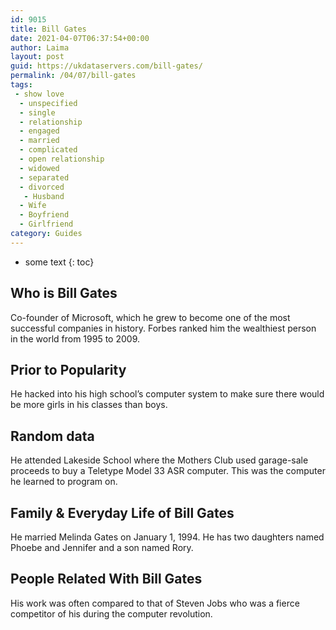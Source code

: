 ```yaml
---
id: 9015
title: Bill Gates
date: 2021-04-07T06:37:54+00:00
author: Laima
layout: post
guid: https://ukdataservers.com/bill-gates/
permalink: /04/07/bill-gates
tags:
 - show love
  - unspecified
  - single
  - relationship
  - engaged
  - married
  - complicated
  - open relationship
  - widowed
  - separated
  - divorced
   - Husband
  - Wife
  - Boyfriend
  - Girlfriend
category: Guides
---
```


* some text
{: toc}


## Who is Bill Gates
                  
                  
                  
Co-founder of Microsoft, which he grew to become one of the most successful companies in history. Forbes ranked him the wealthiest person in the world from 1995 to 2009.
                  
              
            
              
            
                
                
                
## Prior to Popularity
                  
                  
                  
He hacked into his high school&#8217;s computer system to make sure there would be more girls in his classes than boys.
                  
              
            
              
            
                
                
                
## Random data
                  
                  
                  
He attended Lakeside School where the Mothers Club used garage-sale proceeds to buy a Teletype Model 33 ASR computer. This was the computer he learned to program on.
                  
              
            
              
            
                
                
                
## Family & Everyday Life of Bill Gates
                  
                  
                  
He married Melinda Gates on January 1, 1994. He has two daughters named Phoebe and Jennifer and a son named Rory.
                  
              
            
              
            
                
                
                
## People Related With Bill Gates
                  
                  
                  
His work was often compared to that of Steven Jobs who was a fierce competitor of his during the computer revolution.
                  
              
            
              
            
                
              
            
              
              
            
            
              
            
          
          
          